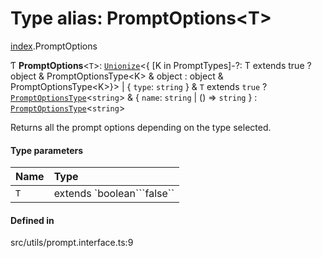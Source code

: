 # Type alias: PromptOptions<T\>

[index](../modules/index.md).PromptOptions

Ƭ **PromptOptions**<`T`\>: [`Unionize`](index.Unionize.md)<{ [K in PromptTypes]-?: T extends true ? object & PromptOptionsType<K\> & object : object & PromptOptionsType<K\>}\> \| { `type`: `string`  } & `T` extends ``true`` ? [`PromptOptionsType`](index.PromptOptionsType.md)<`string`\> & { `name`: `string` \| () => `string`  } : [`PromptOptionsType`](index.PromptOptionsType.md)<`string`\>

Returns all the prompt options depending on the type selected.

#### Type parameters

| Name | Type |
| :------ | :------ |
| `T` | extends `boolean```false`` |

#### Defined in

src/utils/prompt.interface.ts:9
